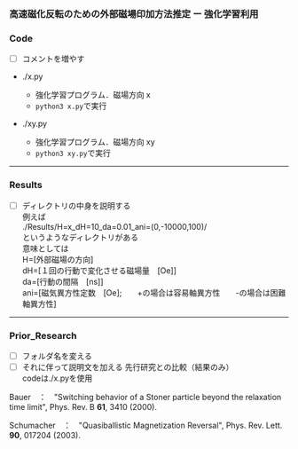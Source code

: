 ### 高速磁化反転のための外部磁場印加方法推定 ー 強化学習利用
### Code
- [ ] コメントを増やす
- ./x.py
  - 強化学習プログラム．磁場方向 x
  -   `python3 x.py`で実行

- ./xy.py
  - 強化学習プログラム．磁場方向 xy
  - `python3 xy.py`で実行

---

### Results
- [ ] ディレクトリの中身を説明する  
例えば  
  ./Results/H=x_dH=10_da=0.01_ani=(0,-10000,100)/  
というようなディレクトリがある  
意味としては  
H=[外部磁場の方向]  
dH=[１回の行動で変化させる磁場量　[Oe]]  
da=[行動の間隔　[ns]]  
ani=[磁気異方性定数　[Oe];　　+の場合は容易軸異方性　　-の場合は困難軸異方性]

---

### Prior_Research
- [ ] フォルダ名を変える
- [ ] それに伴って説明文を加える
先行研究との比較（結果のみ）  
codeは./x.pyを使用  

Bauer　：　"Switching behavior of a Stoner particle beyond the relaxation time limit", Phys. Rev. B **61**, 3410 (2000).

Schumacher　：　"Quasiballistic Magnetization Reversal", Phys. Rev. Lett. **90**, 017204 (2003).

